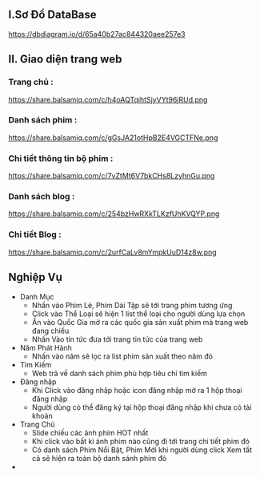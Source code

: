 ##  I.Sơ Đồ DataBase 
https://dbdiagram.io/d/65a40b27ac844320aee257e3

## II. Giao diện trang web
 ### Trang chủ :
 https://share.balsamiq.com/c/h4oAQTqihtSjyVYt96jRUd.png
  ### Danh sách phim :
 https://share.balsamiq.com/c/gGsJA21otHpB2E4VGCTFNe.png
  ### Chi tiết thông tin bộ phim :
  https://share.balsamiq.com/c/7vZtMt6V7bkCHs8LzyhnGu.png
  ### Danh sách blog :
 https://share.balsamiq.com/c/254bzHwRXkTLKzfUhKVQYP.png
  ### Chi tiết Blog :
 https://share.balsamiq.com/c/2urfCaLv8mYmpkUuD14z8w.png
## Nghiệp Vụ
 * Danh Mục
   +  Nhấn vào Phim Lẻ, Phim Dài Tập sẽ tới trang phim tương ứng
   +  Click vào Thể Loại sẽ hiện 1 list thể loại cho người dùng lựa chọn
   +  Ấn vào Quốc Gia mở ra các quốc gia sản xuất phim mà trang web đang chiếu
   +  Nhấn Vào tin tức đưa tới trang tin tức của trang web
* Năm Phát Hành  
   +  Nhấn vào năm sẽ lọc ra list phim sản xuất theo năm đó
* Tìm Kiếm  
   +   Web trả về danh sách phim phù hợp tiêu chí tìm kiếm
*  Đăng nhập
   + Khi Click vào đăng nhập hoặc icon đăng nhập mở ra 1 hộp thoại đăng nhập
   + Người dùng có thể đăng ký tại hộp thoại đăng nhập khi chưa có tài khoản
* Trang Chủ
  + Slide chiếu các ảnh phim HOT nhất
  + Khi click vào bất kì ảnh phim nào cũng đi tới trang chi tiết phim đó
  + Có danh sách Phim Nổi Bật, Phim Mới khi người dùng click Xem tất cả sẽ hiện ra toàn bộ danh sánh phim đó
* 
   
